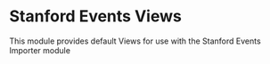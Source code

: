 Stanford Events Views
=====================

This module provides default Views for use with the Stanford Events Importer module

